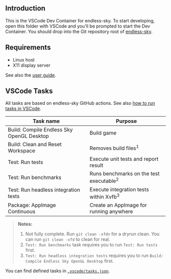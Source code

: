 Introduction
------------

This is the VSCode Dev Container for endless-sky.  To start developing, open
this folder with VSCode and you'll be prompted to start the Dev Container.  You
should drop into the Git repository root of [endless-sky][es].

Requirements
------------

- Linux host
- X11 display server

See also the [user guide](../docs/userguide.md).

VSCode Tasks
------------

All tasks are based on endless-sky GitHub actions.  See also [how to run tasks
in VSCode][howto-tasks].

| Task name                                 | Purpose                                            |
| ----------------------------------------- | -------------------------------------------------- |
| Build: Compile Endless Sky OpenGL Desktop | Build game                                         |
| Build: Clean and Reset Workspace          | Removes build files<sup>1</sup>                    |
| Test: Run tests                           | Execute unit tests and report result               |
| Test: Run benchmarks                      | Runs benchmarks on the test executable<sup>2</sup> |
| Test: Run headless integration tests      | Execute integration tests within Xvfb<sup>3</sup>  |
| Package: AppImage Continuous              | Create an AppImage for running anywhere            |

> **Notes:**
> 1. Not fully complete.  Run `git clean -xfdn` for a dryrun clean.  You can run
>    `git clean -xfd` to clean for real.
> 2. `Test: Run benchmarks` task requires you to run `Test: Run tests` first.
> 3. `Test: Run headless integration tests` requires you to run `Build: Compile
>    Endless Sky OpenGL Desktop` first.

You can find defined tasks in [`.vscode/tasks.json`](.vscode/tasks.json).

[howto-tasks]: ../docs/how-to-run-tasks.md
[es]: https://github.com/endless-sky/endless-sky
